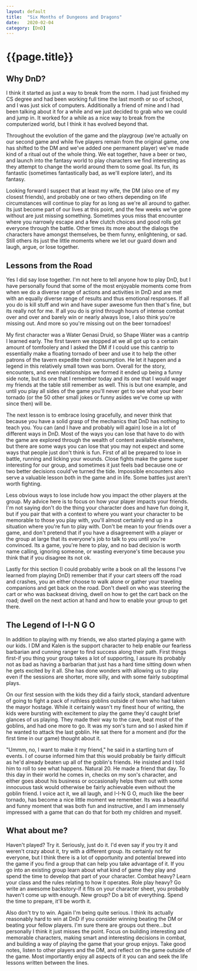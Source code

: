 ```yaml
---
layout: default
title:  "Six Months of Dungeons and Dragons"
date:   2020-02-04
category: [DnD]
---
```


# {{page.title}}

## Why DnD?

I think it started as just a way to break from the norm. I had just finished my CS degree and had been working full time the last month or so of school, and I was just sick of computers. Additionally a friend of mine and I had been talking about it for a while and we just decided to grab who we could and jump in. It worked for a while as a nice way to break from the computerized world, but I think it has evolved beyond that.

Throughout the evolution of the game and the playgroup (we're actually on our second game and while five players remain from the original game, one has shifted to the DM and we've added one permanent player) we've made kind of a ritual out of the whole thing. We eat together, have a beer or two, and launch into the fantasy world to play characters we find interesting as they attempt to change the world around them to some goal. Its fun, its fantastic (sometimes fantastically bad, as we'll explore later), and its fantasy.

Looking forward I suspect that at least my wife, the DM (also one of my closest friends), and probably one or two others depending on life circumstances will continue to play for as long as we're all around to gather. Its just become part of our lives at this point, and the few weeks we've gone without are just missing something. Sometimes yous miss that encounter where you narrowly escape and a few clutch choices and good rolls got everyone through the battle. Other times its more about the dialogs the characters have amongst themselves, be them funny, enlightening, or sad. Still others its just the little moments where we let our guard down and laugh, argue, or lose together.

## Lessons from the Road

Yes I did say lose together. I'm not here to tell anyone how to play DnD, but I have personally found that some of the most enjoyable moments come from when we do a diverse range of actions and activities in DnD and are met with an equally diverse range of results and thus emotional responses. If all you do is kill stuff and win and have super awesome fun then that's fine, but its really not for me. If all you do is grind through hours of intense combat over and over and barely win or nearly always lose, I also think you're missing out. And more so you're missing out on the beer tornadoes!

My first character was a Water Genasi Druid, so Shape Water was a cantrip I learned early. The first tavern we stopped at we all got up to a certain amount of tomfoolery and I asked the DM if I could use this cantrip to essentially make a floating tornado of beer and use it to help the other patrons of the tavern expedite their consumption. He let it happen and a legend in this relatively small town was born. Overall for the story, encounters, and even relationships we formed it ended up being a funny side note, but its one that I remember today and its one that I would wager my friends at the table still remember as well. This is but one example, and until you play all sides of the game you'll never get to see what your beer tornado (or the 50 other small jokes or funny asides we've come up with since then) will be.

The next lesson is to embrace losing gracefully, and never think that because you have a solid grasp of the mechanics that DnD has nothing to teach you. You can (and I have and probably will again) lose in a lot of different ways in DnD. Most of the ways you can lose that have to do with the game are explored through the wealth of content available elsewhere, but there are some ways you can lose that you may not expect and some ways that people just don't think is fun. First of all be prepared to lose in battle, running and licking your wounds. Close fights make the game super interesting for our group, and sometimes it just feels bad because one or two better decisions could've turned the tide. Impossible encounters also serve a valuable lesson both in the game and in life. Some battles just aren't worth fighting.

Less obvious ways to lose include how you impact the other players at the group. My advice here is to focus on how your player impacts your friends. I'm not saying don't do the thing your character does and have fun doing it, but if you pair that with a context to where you want your character to be memorable to those you play with, you'll almost certainly end up in a situation where you're fun to play with. Don't be mean to your friends over a game, and don't pretend that if you have a disagreement with a player or the group at large that its everyone's job to talk to you until you're convinced. Its a game, you're here to play, and no bad decision is worth name calling, ignoring someone, or wasting everyone's time because you think that if you disagree its not ok.

Lastly for this section (I could probably write a book on all the lessons I've learned from playing DnD) remember that if your cart steers off the road and crashes, you an either choose to walk alone or gather your traveling companions and get back on the road. Don't dwell on who was steering the cart or who was backseat driving, dwell on how to get the cart back on the road; dwell on the next action at hand and how to enable your group to get there.

## The Legend of I-I-N G O

In addition to playing with my friends, we also started playing a game with our kids. I DM and Kalen is the support character to help enable our fearless barbarian and cunning ranger to find success along their path. First things first-if you thing your group takes a lot of supporting, I assure its probably not as bad as having a barbarian that just has a hard time sitting down when he gets excited by it all. She has done wonders with allowing us to play even if the sessions are shorter, more silly, and with some fairly suboptimal plays.

On our first session with the kids they did a fairly stock, standard adventure of going to fight a pack of ruthless goblins outside of town who had taken the mayor hostage. While it certainly wasn't my finest hour of writing, the kids were bursting with excitement to play the game they'd caught brief glances of us playing. They made their way to the cave, beat most of the goblins, and had one more to go. It was my son's turn and so I asked him if he wanted to attack the last goblin. He sat there for a moment and (for the first time in our game) thought about it.

"Ummm, no, I want to make it my friend," he said in a startling turn of events. I of course informed him that this would probably be fairly difficult as he'd already beaten up all of the goblin's friends. He insisted and I told him to roll to see what happens. Natural 20. He made a friend that day. To this day in their world he comes in, checks on my son's character, and either goes about his business or occasionally helps them out with some innocuous task would otherwise be fairly achievable even without the goblin friend. I voice act it, we all laugh, and I-I-N G O, much like the beer tornado, has become a nice little moment we remember. Its was a beautiful and funny moment that was both fun and instructive, and I am immensely impressed with a game that can do that for both my children and myself.

## What about me?

Haven't played? Try it. Seriously, just do it. I'd even say if you try it and weren't crazy about it, try with a different group. Its certainly not for everyone, but I think there is a lot of opportunity and potential brewed into the game if you find a group that can help you take advantage of it. If you go into an existing group learn about what kind of game they play and spend the time to develop that part of your character. Combat heavy? Learn your class and the rules relating to how it operates. Role play heavy? Go write an awesome backstory-if it fits on your character sheet, you probably haven't come up with enough. New group? Do a bit of everything. Spend the time to prepare, it'll be worth it.

Also don't try to win. Again I'm being quite serious. I think its actually reasonably hard to win at DnD if you consider winning beating the DM or beating your fellow players. I'm sure there are groups out there...but personally I think it just misses the point. Focus on building interesting and memorable characters, making smart and interesting decisions in combat, and building a way of playing the game that your group enjoys. Take good notes, listen to other players and the DM, and reflect on the game outside of the game. Most importantly enjoy all aspects of it you can and seek the life lessons written between the lines.